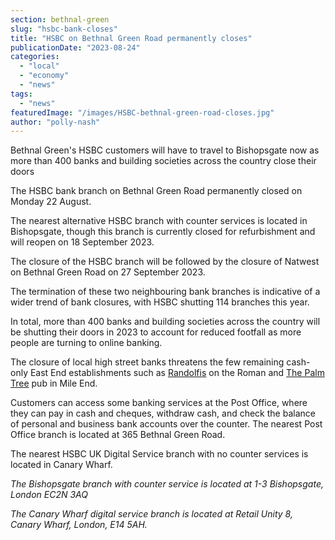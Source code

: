 ```yaml
---
section: bethnal-green
slug: "hsbc-bank-closes"
title: "HSBC on Bethnal Green Road permanently closes"
publicationDate: "2023-08-24"
categories: 
  - "local"
  - "economy"
  - "news"
tags: 
  - "news"
featuredImage: "/images/HSBC-bethnal-green-road-closes.jpg"
author: "polly-nash"
---
```


Bethnal Green's HSBC customers will have to travel to Bishopsgate now as more than 400 banks and building societies across the country close their doors

The HSBC bank branch on Bethnal Green Road permanently closed on Monday 22 August.

The nearest alternative HSBC branch with counter services is located in Bishopsgate, though this branch is currently closed for refurbishment and will reopen on 18 September 2023. 

The closure of the HSBC branch will be followed by the closure of Natwest on Bethnal Green Road on 27 September 2023. 

The termination of these two neighbouring bank branches is indicative of a wider trend of bank closures, with HSBC shutting 114 branches this year. 

In total, more than 400 banks and building societies across the country will be shutting their doors in 2023 to account for reduced footfall as more people are turning to online banking.

The closure of local high street banks threatens the few remaining cash-only East End establishments such as [Randolfis](https://romanroadlondon.com/randolfis-cafe-interview/) on the Roman and [The Palm Tree](https://romanroadlondon.com/last-crooners-palm-tree-pub-tom-oldham/) pub in Mile End.

Customers can access some banking services at the Post Office, where they can pay in cash and cheques, withdraw cash, and check the balance of personal and business bank accounts over the counter. The nearest Post Office branch is located at 365 Bethnal Green Road. 

The nearest HSBC UK Digital Service branch with no counter services is located in Canary Wharf. 

_The Bishopsgate branch with counter service is located at 1-3 Bishopsgate, London EC2N 3AQ_

_The Canary Wharf digital service branch is located at Retail Unity 8, Canary Wharf, London, E14 5AH._
